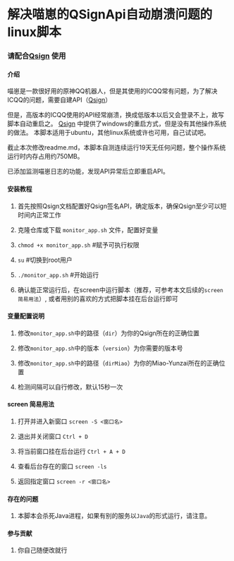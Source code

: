 # 解决喵崽的QSignApi自动崩溃问题的linux脚本

### 请配合[Qsign](https://gitee.com/touchscale/Qsign) 使用

#### 介绍
喵崽是一款很好用的原神QQ机器人，但是其使用的ICQQ常有问题，为了解决ICQQ的问题，需要自建API（[Qsign](https://gitee.com/touchscale/Qsign)）

但是，高版本的ICQQ使用的API经常崩溃，换成低版本以后又会登录不上，故写脚本自动重启之。
[Qsign](https://gitee.com/touchscale/Qsign)  中提供了windows的重启方式，但是没有其他操作系统的做法。
本脚本适用于ubuntu，其他linux系统或许也可用，自己试试吧。

截止本次修改readme.md，本脚本自测连续运行19天无任何问题，整个操作系统运行时内存占用约750MB。

已添加监测喵崽日志的功能，发现API异常后立即重启API。


#### 安装教程

1. 首先按照Qsign文档配置好Qsign签名API，确定版本，确保Qsign至少可以短时间内正常工作

2. 克隆仓库或下载 `monitor_app.sh` 文件，配置好变量

3. `chmod +x monitor_app.sh`  #赋予可执行权限

4. `su`  #切换到root用户

5. `./monitor_app.sh` #开始运行

6. 确认能正常运行后，在screen中运行脚本（推荐，可参考本文后续的`screen 简易用法`）, 或者用别的喜欢的方式把脚本挂在后台运行即可

#### 变量配置说明

1. 修改`monitor_app.sh`中的路径（`dir`）为你的Qsign所在的正确位置

2. 修改`monitor_app.sh`中的版本（`version`）为你需要的版本号

3. 修改`monitor_app.sh`中的路径（`dirMiao`）为你的Miao-Yunzai所在的正确位置

4. 检测间隔可以自行修改，默认15秒一次

#### screen 简易用法

1. 打开并进入新窗口 `screen -S <窗口名>`

2. 退出并关闭窗口 `Ctrl + D`

3. 将当前窗口挂在后台运行 `Ctrl + A + D`

4. 查看后台存在的窗口 `screen -ls`

5. 返回指定窗口 `screen -r <窗口名>`


#### 存在的问题

1.  本脚本会杀死Java进程，如果有别的服务以`Java`的形式运行，请注意。


#### 参与贡献

1.  你自己随便改就行

